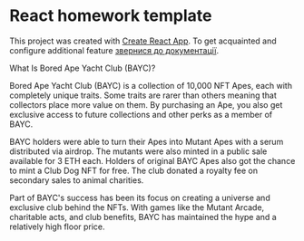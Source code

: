 # React homework template

This project was created with
[Create React App](https://github.com/facebook/create-react-app). To get acquainted and configure additional feature
[звернися до документації](https://facebook.github.io/create-react-app/docs/getting-started).


What Is Bored Ape Yacht Club (BAYC)?

Bored Ape Yacht Club (BAYC) is a collection of 10,000 NFT Apes, each with completely unique traits. Some traits are rarer than others meaning that collectors place more value on them. By purchasing an Ape, you also get exclusive access to future collections and other perks as a member of BAYC.

BAYC holders were able to turn their Apes into Mutant Apes with a serum distributed via airdrop. The mutants were also minted in a public sale available for 3 ETH each. Holders of original BAYC Apes also got the chance to mint a Club Dog NFT for free. The club donated a royalty fee on secondary sales to animal charities.

Part of BAYC's success has been its focus on creating a universe and exclusive club behind the NFTs. With games like the Mutant Arcade, charitable acts, and club benefits, BAYC has maintained the hype and a relatively high floor price.